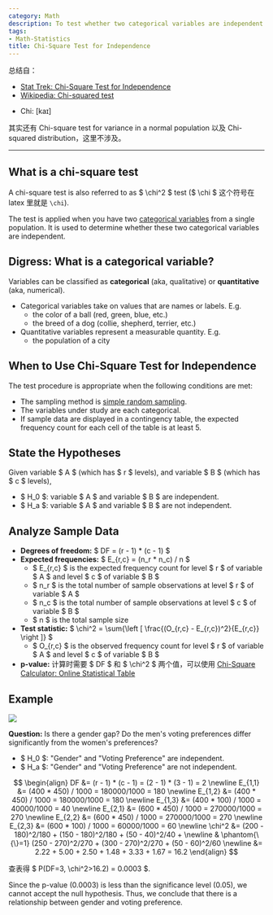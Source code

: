 ```yaml
---
category: Math
description: To test whether two categorical variables are independent
tags:
- Math-Statistics
title: Chi-Square Test for Independence
---
```


总结自：

- [Stat Trek: Chi-Square Test for Independence](http://stattrek.com/chi-square-test/independence.aspx)
- [Wikipedia: Chi-squared test](http://en.wikipedia.org/wiki/Chi-squared_test)

<!-- -->

- Chi: [kaɪ]

其实还有 Chi-square test for variance in a normal population 以及 Chi-squared distribution，这里不涉及。

-----

## What is a chi-square test

A chi-square test is also referred to as $ \chi^2 $ test ($ \chi $ 这个符号在 latex 里就是 `\chi`).

The test is applied when you have two [categorical variables](http://stattrek.com/statistics/dictionary.aspx?definition=Categorical%20variable) from a single population. It is used to determine whether these two categorical variables are independent.

## Digress: What is a categorical variable?

Variables can be classified as **categorical** (aka, qualitative) or **quantitative** (aka, numerical).

- Categorical variables take on values that are names or labels. E.g. 
	- the color of a ball (red, green, blue, etc.)
	- the breed of a dog (collie, shepherd, terrier, etc.)
- Quantitative variables represent a measurable quantity. E.g.
	- the population of a city
	
## When to Use Chi-Square Test for Independence

The test procedure is appropriate when the following conditions are met:

- The sampling method is [simple random sampling](http://stattrek.com/statistics/dictionary.aspx?definition=Simple%20random%20sampling).
- The variables under study are each categorical.
- If sample data are displayed in a contingency table, the expected frequency count for each cell of the table is at least 5.

## State the Hypotheses

Given variable $ A $ (which has $ r $ levels), and variable $ B $ (which has $ c $ levels), 

- $ H_0 $: variable $ A $ and variable $ B $ are independent. 
- $ H_a $: variable $ A $ and variable $ B $ are not independent.

## Analyze Sample Data

- **Degrees of freedom:** $ DF = (r - 1) * (c - 1) $
- **Expected frequencies:** $ E_{r,c} = (n_r * n_c) / n $
	- $ E_{r,c} $ is the expected frequency count for level $ r $ of variable $ A $ and level $ c $ of variable $ B $
	- $ n_r $ is the total number of sample observations at level $ r $ of variable $ A $
	- $ n_c $ is the total number of sample observations at level $ c $ of variable $ B $
	- $ n $ is the total sample size
- **Test statistic:** $ \chi^2 = \sum{\left [ \frac{(O_{r,c} - E_{r,c})^2}{E_{r,c}} \right ]} $
	- $ O_{r,c} $ is the observed frequency count for level $ r $ of variable $ A $ and level $ c $ of variable $ B $
- **p-value:** 计算时需要 $ DF $ 和 $ \chi^2 $ 两个值，可以使用 [Chi-Square Calculator: Online Statistical Table](http://stattrek.com/online-calculator/chi-square.aspx)

## Example

![](https://farm2.staticflickr.com/1602/23812247442_27aa358c50_o_d.png)

**Question:** Is there a gender gap? Do the men's voting preferences differ significantly from the women's preferences?

- $ H_0 $: "Gender" and "Voting Preference" are independent. 
- $ H_a $: "Gender" and "Voting Preference" are not independent.

$$
\begin{align}
	DF &= (r - 1) * (c - 1) = (2 - 1) * (3 - 1) = 2 \newline
	E_{1,1} &= (400 * 450) / 1000 = 180000/1000 = 180 \newline
	E_{1,2} &= (400 * 450) / 1000 = 180000/1000 = 180 \newline
	E_{1,3} &= (400 * 100) / 1000 = 40000/1000 = 40 \newline
	E_{2,1} &= (600 * 450) / 1000 = 270000/1000 = 270 \newline
	E_{2,2} &= (600 * 450) / 1000 = 270000/1000 = 270 \newline
	E_{2,3} &= (600 * 100) / 1000 = 60000/1000 = 60 \newline
	\chi^2 &= (200 - 180)^2/180 + (150 - 180)^2/180 + (50 - 40)^2/40 + \newline
			& \phantom{\{\}=1} (250 - 270)^2/270 + (300 - 270)^2/270 + (50 - 60)^2/60 \newline
			&= 2.22 + 5.00 + 2.50 + 1.48 + 3.33 + 1.67 = 16.2
\end{align}
$$

查表得 $ P(DF=3, \chi^2>16.2) = 0.0003 $.

Since the p-value (0.0003) is less than the significance level (0.05), we cannot accept the null hypothesis. Thus, we conclude that there is a relationship between gender and voting preference.